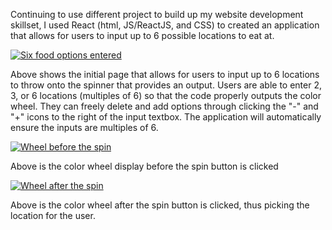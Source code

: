 Continuing to use different project to build up my website development skillset, I used React (html, JS/ReactJS, and CSS) to created an application that allows for users to input up to 6 possible locations to eat at.

[![Six food options entered](https://i.postimg.cc/52X34VgR/Screen-Shot-2021-01-11-at-1-54-30-PM.png)](https://postimg.cc/rDLWj7v1)


Above shows the initial page that allows for users to input up to 6 locations to throw onto the spinner that provides an output. Users are able to enter 2, 3, or 6 locations (multiples of 6) so that the code properly outputs the color wheel. They can freely delete and add options through clicking the "-" and "+" icons to the right of the input textbox. The application will automatically ensure the inputs are multiples of 6.

[![Wheel before the spin](https://i.postimg.cc/6q6rDJTz/Screen-Shot-2021-01-11-at-1-54-37-PM.png)](https://postimg.cc/LY7g1WtZ)

Above is the color wheel display before the spin button is clicked

[![Wheel after the spin](https://i.postimg.cc/DzdbFj9N/Screen-Shot-2021-01-11-at-1-54-44-PM.png)](https://postimg.cc/qtq7xLMc)

Above is the color wheel after the spin button is clicked, thus picking the location for the user.
